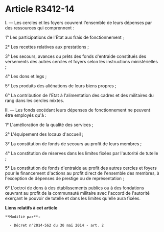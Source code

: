 # Article R3412-14

I. ― Les cercles et les foyers couvrent l'ensemble de leurs dépenses par des ressources qui comprennent : 

1° Les participations de l'Etat aux frais de fonctionnement ; 

2° Les recettes relatives aux prestations ; 

3° Les secours, avances ou prêts des fonds d'entraide constitués des versements des autres cercles et foyers selon les
instructions ministérielles ; 

4° Les dons et legs ; 

5° Les produits des aliénations de leurs biens propres ; 

6° La contribution de l'Etat à l'alimentation des cadres et des militaires du rang dans les cercles mixtes. 

II. ― Les fonds excédant leurs dépenses de fonctionnement ne peuvent être employés qu'à : 

1° L'amélioration de la qualité des services ; 

2° L'équipement des locaux d'accueil ; 

3° La constitution de fonds de secours au profit de leurs membres ; 

4° La constitution de réserves dans les limites fixées par l'autorité de tutelle ; 

5° La constitution de fonds d'entraide au profit des autres cercles et foyers pour le financement d'actions au profit direct
de l'ensemble des membres, à l'exception de dépenses de prestige ou de représentation ; 

6° L'octroi de dons à des établissements publics ou à des fondations œuvrant au profit de la communauté militaire avec
l'accord de l'autorité exerçant le pouvoir de tutelle et dans les limites qu'elle aura fixées.

**Liens relatifs à cet article**

	**Modifié par**:

	  - Décret n°2014-562 du 30 mai 2014 - art. 2
